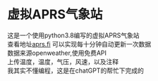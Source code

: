 # 虚拟APRS气象站<br>
这是一个使用python3.8编写的虚拟APRS气象站<br>
查看地址[aprs.fi](https://aprs.fi/)
可以实现每十分钟自动更新一次数据<br>
数据来源openweather,使用免费API<br>
上传温度，温度，气压，风速，以及注释<br>
我其实不懂编程，这是在chatGPT的帮忙下完成的<br>
